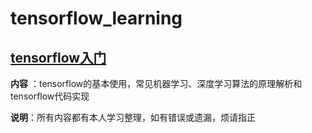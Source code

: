 # tensorflow_learning

## [tensorflow入门](https://github.com/DANNALI35/tensorflow_learning/tree/master/tf_getting_started)
**内容** ：tensorflow的基本使用，常见机器学习、深度学习算法的原理解析和tensorflow代码实现

**说明**：所有内容都有本人学习整理，如有错误或遗漏，烦请指正

